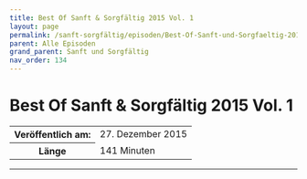 ```yaml
---
title: Best Of Sanft & Sorgfältig 2015 Vol. 1
layout: page
permalink: /sanft-sorgfältig/episoden/Best-Of-Sanft-und-Sorgfaeltig-2015-Vol-1
parent: Alle Episoden
grand_parent: Sanft und Sorgfältig
nav_order: 134
---
```


# Best Of Sanft & Sorgfältig 2015 Vol. 1
<table class="resp-table dcf-table dcf-table-responsive dcf-table-bordered dcf-table-striped dcf-w-100%">
                    <tbody>
                        <tr>
                            <th scope="row">Veröffentlich am:</th>
                            <td data-label="Veröffentlich am:">27. Dezember 2015</td>
                        </tr>
                        <tr>
                            <th scope="row">Länge </th>
                            <td data-label="Länge ">141 Minuten</td>
                        </tr></tbody>
                </table>

***

